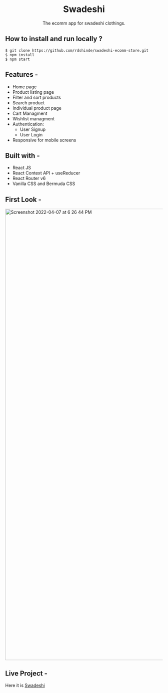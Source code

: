 <div align="center">
  <h1>Swadeshi</h1>
  
  
  The ecomm app for swadeshi clothings. 
</div>

## **How to install and run locally ?**

```
$ git clone https://github.com/rdshinde/swadeshi-ecomm-store.git
$ npm install
$ npm start
```
## **Features -**

- Home page
- Product listing page
- Filter and sort products
- Search product
- Individual product page
- Cart Managment
- Wishlist managment
- Authentication:
  - User Signup
  - User Login
- Responsive for mobile screens

## **Built with -**

- React JS
- React Context API + useReducer
- React Router v6
- Vanilla CSS and Bermuda CSS

## **First Look -**

<img width="1440" alt="Screenshot 2022-04-07 at 6 26 44 PM" src="https://user-images.githubusercontent.com/67017632/162203818-192cf08b-a764-477a-8012-b015367d4476.png">

## **Live Project -**
Here it is [Swadeshi](https://swadeshi-ecomm-store.vercel.app/)
